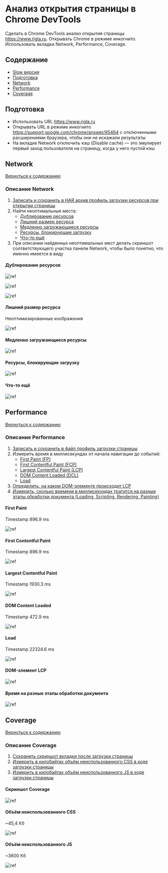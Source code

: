 # Анализ открытия страницы в Chrome DevTools

Сделать в Chrome DevTools анализ открытия страницы <https://www.rigla.ru>. Открывать Chrome в режиме инкогнито. Использовать вкладки Network, Performance, Coverage.

## Содержание

- [Slow версия](./Slow/README.md)
- [Подготовка](#подготовка)
- [Network](#network)
- [Performance](#performance)
- [Coverage](#coverage)

## Подготовка

- Использовать URL <https://www.rigla.ru>
- Открывать URL в режиме инкогнито <https://support.google.com/chrome/answer/95464> с отключенными расширениями браузера, чтобы они не искажали результаты
- На вкладке Network отключить кэш (Disable cache) — это эмулирует первый заход пользователя на страницу, когда у него пустой кэш

## Network

[Вернуться к содержанию](#содержание)

### Описание Network

1. [Записать и сохранить в HAR архив профиль загрузки ресурсов при открытии страницы](./Network/www.rigla.ru.har)
2. Найти неоптимальные места:
   - [Дублирование ресурсов](#дублирование-ресурсов)
   - [Лишний размер ресурса](#лишний-размер-ресурса)
   - [Медленно загружающиеся ресурсы](#медленно-загружающиеся-ресурсы)
   - [Ресурсы, блокирующие загрузку](#ресурсы-блокирующие-загрузку)
   - [Что-то ещё](#что-то-ещё)
3. При описании найденных неоптимальных мест делать скриншот соответствующего участка панели Network, чтобы было понятно, что именно имеется в виду

#### Дублирование ресурсов

![ref](./Network/repeatingElements/1.png)

![ref](./Network/repeatingElements/2.png)

![ref](./Network/repeatingElements/3.png)

#### Лишний размер ресурса

Неоптимизированные изображения

![ref](./Network/extraSize/images.png)

#### Медленно загружающиеся ресурсы

![ref](./Network/slowLoading/slow.png)

#### Ресурсы, блокирующие загрузку

![ref](./Network/blocking/resources.png)

#### Что-то ещё

![ref](./Network/other/404.png)

## Performance

[Вернуться к содержанию](#содержание)

### Описание Performance

1. [Записать и сохранить в файл профиль загрузки страницы](./Performance/Trace-20240620T214703.json)
2. Измерить время в миллисекундах от начала навигации до событий:
   - [First Paint (FP)](#first-paint)
   - [First Contentful Paint (FCP)](#first-contentful-paint)
   - [Largest Contentful Paint (LCP)](#largest-contentful-paint)
   - [DOM Content Loaded (DCL)](#dom-content-loaded)
   - [Load](#load)
3. [Определить, на каком DOM-элементе происходит LCP](#dom-элемент-lcp)
4. [Измерить, сколько времени в миллисекундах тратится на разные этапы обработки документа (Loading, Scripting, Rendering, Painting)](#время-на-разные-этапы-обработки-документа)

#### First Paint

Timestamp 896.9 ms

![ref](./Performance/First-Paint.png)

#### First Contentful Paint

Timestamp 896.9 ms

![ref](./Performance/First-Contentful-Paint.png)

#### Largest Contentful Paint

Timestamp 1930.3 ms

![ref](./Performance/Largest-Contentful-Paint.png)

#### DOM Content Loaded

Timestamp 472.9 ms

![ref](./Performance/DOMContentLoaded.png)

#### Load

Timestamp 22324.6 ms

![ref](./Performance/Load.png)

#### DOM-элемент LCP

![ref](./Performance/DOM-elem-LCP.png)

#### Время на разные этапы обработки документа

![ref](./Performance/Time.png)

## Coverage

[Вернуться к содержанию](#содержание)

### Описание Coverage

1. [Сохранить скриншот вкладки после загрузки страницы](#скриншот-coverage)
2. [Измерить в килобайтах объём неиспользованного CSS в ходе загрузки страницы](#объём-неиспользованного-css)
3. [Измерить в килобайтах объём неиспользованного JS в ходе загрузки страницы](#объём-неиспользованного-js)

#### Скриншот Coverage

![ref](./Coverage/Coverage.png)

#### Объём неиспользованного CSS

~45,4 Кб

![ref](./Coverage/CSS_unused.png)

#### Объём неиспользованного JS

~3600 Кб

![ref](./Coverage/JS_unused.png)

